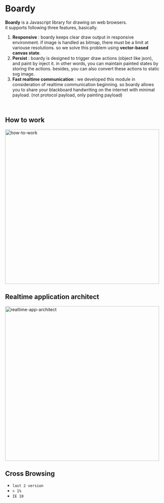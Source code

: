 # Boardy

**Boardy** is a Javascript library for drawing on web browsers.  
it supports following three features, basically.

1. **Responsive** : boardy keeps clear draw output in responsive environment. if image is handled as bitmap, there must be a limit at variouse resolutions. so we solve this problem using **vector-based canvas state**. 
2. **Persist** : boardy is designed to trigger draw actions (object like json), and paint by inject it. in other words, you can maintain painted states by storing the actions. besides, you can also convert these actions to static svg image.
3. **Fast realtime communication** : we developed this module in consideration of realtime communication beginning. so boardy allows you to share your blackboard handwriting on the internet with minimal payload. (not protocol payload, only painting payload)

<br/>

## How to work

<img src="https://kr.object.ncloudstorage.com/load0ne/dropy/how-to-work.png" width="500" alt="how-to-work">

<br/>

## Realtime application architect

<img src="https://kr.object.ncloudstorage.com/load0ne/dropy/real-time-architect.png" width="500" alt="realtime-app-architect">

<br/>

## Cross Browsing

- `last 2 version`
- `> 1%`
- `IE 10`
